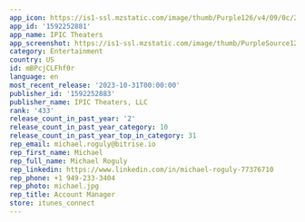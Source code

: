 ```yaml
---
app_icon: https://is1-ssl.mzstatic.com/image/thumb/Purple126/v4/09/0c/22/090c2279-2fb1-6197-6435-aff0afdb798c/AppIcon-1x_U007emarketing-0-7-0-85-220.png/1024x1024bb.png
app_id: '1592252881'
app_name: IPIC Theaters
app_screenshot: https://is1-ssl.mzstatic.com/image/thumb/PurpleSource126/v4/f4/98/2a/f4982a4f-65ad-d8a2-60fd-9c76cebc70a4/5ad19892-822d-4430-a319-e1a32ace5907_Simulator_Screenshot_-_iPhone_8_Plus_-_2023-10-27_at_13.09.00.png/1242x2208bb.png
category: Entertainment
country: US
id: mBPcjCLFhf0r
language: en
most_recent_release: '2023-10-31T00:00:00'
publisher_id: '1592252883'
publisher_name: IPIC Theaters, LLC
rank: '433'
release_count_in_past_year: '2'
release_count_in_past_year_category: 10
release_count_in_past_year_top_in_category: 31
rep_email: michael.roguly@bitrise.io
rep_first_name: Michael
rep_full_name: Michael Roguly
rep_linkedin: https://www.linkedin.com/in/michael-roguly-77376710
rep_phone: +1 949-233-3404
rep_photo: michael.jpg
rep_title: Account Manager
store: itunes_connect
---
```

